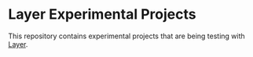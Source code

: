 # Layer Experimental Projects

This repository contains experimental projects that are being testing with [Layer](https://layer.co).
